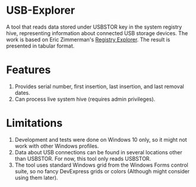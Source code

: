 # USB-Explorer
A tool that reads data stored under USBSTOR key in the system registry hive, representing information about connected USB storage devices. The work is based on Eric Zimmerman's [Registry Explorer](https://github.com/EricZimmerman/Registry). The result is presented in tabular format.

# Features
1. Provides serial number, first insertion, last insertion, and last removal dates.
2. Can process live system hive (requires admin privileges).

# Limitations
1. Development and tests were done on Windows 10 only, so it might not work with other Windows profiles.
2. Data about USB connections can be found in several locations other than USBSTOR. For now, this tool only reads USBSTOR.
3. The tool uses standard Windows grid from the Windows Forms control suite, so no fancy DevExpress grids or colors (Although might consider using them later).
